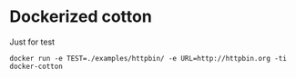 # Dockerized cotton

Just for test

```
docker run -e TEST=./examples/httpbin/ -e URL=http://httpbin.org -ti docker-cotton
```
